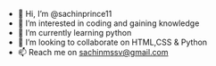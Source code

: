 - 👋 Hi, I’m @sachinprince11
- 👀 I’m interested in coding and gaining knowledge
- 🌱 I’m currently learning python
- 💞️ I’m looking to collaborate on HTML,CSS & Python
- 📫 Reach me on sachinmssv@gmail.com 

<!---
sachinprince11/sachinprince11 is a ✨ special ✨ repository because its `README.md` (this file) appears on your GitHub profile.
You can click the Preview link to take a look at your changes.
--->
